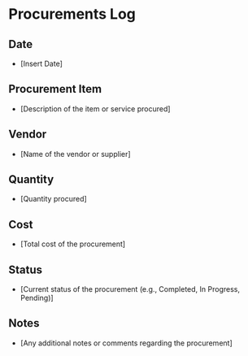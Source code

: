 # Procurements Log

## Date
- [Insert Date]

## Procurement Item
- [Description of the item or service procured]

## Vendor
- [Name of the vendor or supplier]

## Quantity
- [Quantity procured]

## Cost
- [Total cost of the procurement]

## Status
- [Current status of the procurement (e.g., Completed, In Progress, Pending)]

## Notes
- [Any additional notes or comments regarding the procurement]